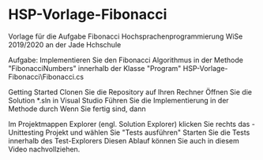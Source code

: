 # HSP-Vorlage-Fibonacci

Vorlage für die Aufgabe Fibonacci Hochsprachenprogrammierung WiSe 2019/2020 an der Jade Hchschule

Aufgabe: Implementieren Sie den Fibonacci Algorithmus in der Methode "FibonacciNumbers" innerhalb der Klasse "Program" HSP-Vorlage-Fibonacci\Fibonacci.cs

Getting Started
Clonen Sie die Repository auf Ihren Rechner
Öffnen Sie die Solution *.sln in Visual Studio
Führen Sie die Implementierung in der Methode durch
Wenn Sie fertig sind, dann

Im Projektmappen Explorer (engl. Solution Explorer) klicken Sie rechts das -Unittesting Projekt und wählen Sie "Tests ausführen"
Starten Sie die Tests innerhalb des Test-Explorers
Diesen Ablauf können Sie auch in diesem Video nachvollziehen.
